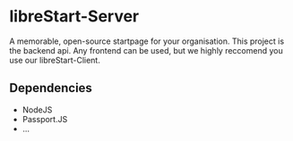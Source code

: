 # libreStart-Server
A memorable, open-source startpage for your organisation. This project is the backend api. Any frontend can be used, but we highly reccomend you use our libreStart-Client.

## Dependencies
- NodeJS
- Passport.JS
- ...
